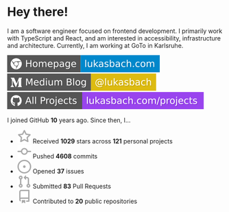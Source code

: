 # Hey there!

I am a software engineer focused on frontend development. I primarily work with TypeScript and React, and am interested in accessibility, infrastructure and architecture. Currently, I am working at GoTo in Karlsruhe.

[![Homepage](./icons/homepage.svg)](https://lukasbach.com)
[![Medium Blog](./icons/medium.svg)](https://medium.com/@lukasbach)
[![My Projects](./icons/projects.svg)](https://lukasbach.com/projects)

I joined GitHub **10** years ago. Since then, I...

- ![](./icons/star.svg) Received **1029** stars across **121** personal projects
- ![](./icons/commit.svg) Pushed **4608** commits
- ![](./icons/issues.svg) Opened **37** issues
- ![](./icons/pr.svg) Submitted **83** Pull Requests
- ![](./icons/repo.svg) Contributed to **20** public repositories
